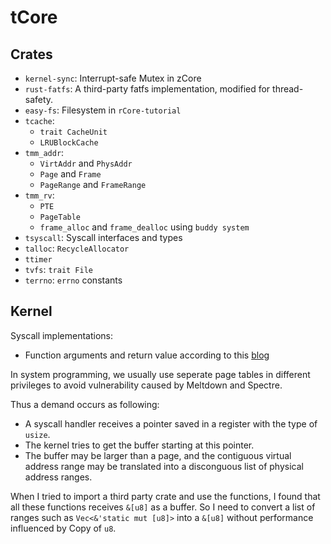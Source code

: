 # tCore

## Crates

- `kernel-sync`: Interrupt-safe Mutex in zCore
- `rust-fatfs`: A third-party fatfs implementation, modified for thread-safety.
- `easy-fs`: Filesystem in `rCore-tutorial`
- `tcache`:
  - `trait CacheUnit`
  - `LRUBlockCache`
- `tmm_addr`:
  - `VirtAddr` and `PhysAddr`
  - `Page` and `Frame`
  - `PageRange` and `FrameRange`
- `tmm_rv`:
  - `PTE`
  - `PageTable`
  - `frame_alloc` and `frame_dealloc` using `buddy system`
- `tsyscall`: Syscall interfaces and types
- `talloc`: `RecycleAllocator`
- `ttimer`
- `tvfs`: `trait File`
- `terrno`: `errno` constants

## Kernel

Syscall implementations:
- Function arguments and return value according to this [blog](https://jborza.com/post/2021-05-11-riscv-linux-syscalls/)

In system programming, we usually use seperate page tables in different privileges to avoid vulnerability caused by Meltdown and Spectre.

Thus a demand occurs as following:

* A syscall handler receives a pointer saved in a register with the type of `usize`.
* The kernel tries to get the buffer starting at this pointer.
* The buffer may be larger than a page, and the contiguous virtual address range may be translated into a disconguous list of physical address ranges.

When I tried to import a third party crate and use the functions, I found that all these functions receives `&[u8]` as a buffer. So I need to convert a list of ranges such as `Vec<&'static mut [u8]>` into a `&[u8]` without performance influenced by Copy of `u8`.
